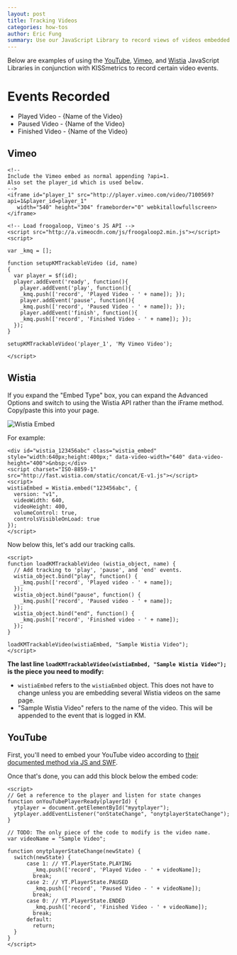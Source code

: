```yaml
---
layout: post
title: Tracking Videos
categories: how-tos
author: Eric Fung
summary: Use our JavaScript Library to record views of videos embedded on your site.
---
```

Below are examples of using the [YouTube](#youtube), [Vimeo](#vimeo), and [Wistia](#wistia) JavaScript Libraries in conjunction with KISSmetrics to record certain video events.

# Events Recorded

* Played Video - {Name of the Video}
* Paused Video - {Name of the Video}
* Finished Video - {Name of the Video}

<a name="vimeo" ></a>
## Vimeo

    <!--
    Include the Vimeo embed as normal appending ?api=1.
    Also set the player_id which is used below.
    -->
    <iframe id="player_1" src="http://player.vimeo.com/video/7100569?api=1&player_id=player_1"
       width="540" height="304" frameborder="0" webkitallowfullscreen></iframe>
     
    <!-- Load froogaloop, Vimeo's JS API -->
    <script src="http://a.vimeocdn.com/js/froogaloop2.min.js"></script>
    <script>
     
    var _kmq = [];
     
    function setupKMTrackableVideo (id, name)
    {
      var player = $f(id);
      player.addEvent('ready', function(){
        player.addEvent('play', function(){
        _kmq.push(['record', 'Played Video - ' + name]); });
        player.addEvent('pause', function(){
        _kmq.push(['record', 'Paused Video - ' + name]); });
        player.addEvent('finish', function(){
        _kmq.push(['record', 'Finished Video - ' + name]); });
      });
    }
     
    setupKMTrackableVideo('player_1', 'My Vimeo Video');
     
    </script>

<a name="wistia" ></a>
## Wistia

If you expand the "Embed Type" box, you can expand the Advanced Options and switch to using the Wistia API rather than the iFrame method. Copy/paste this into your page.

![Wistia Embed][wistia-embed]

For example:

    <div id="wistia_123456abc" class="wistia_embed" style="width:640px;height:400px;" data-video-width="640" data-video-height="400">&nbsp;</div>
    <script charset="ISO-8859-1" src="http://fast.wistia.com/static/concat/E-v1.js"></script>
    <script>
    wistiaEmbed = Wistia.embed("123456abc", {
      version: "v1",
      videoWidth: 640,
      videoHeight: 400,
      volumeControl: true,
      controlsVisibleOnLoad: true
    });
    </script>

Now below this, let's add our tracking calls.

    <script>
    function loadKMTrackableVideo (wistia_object, name) {
      // Add tracking to 'play', 'pause', and 'end' events.
      wistia_object.bind("play", function() {
        _kmq.push(['record', 'Played video - ' + name]);
      });
      wistia_object.bind("pause", function() {
        _kmq.push(['record', 'Paused video - ' + name]);
      });
      wistia_object.bind("end", function() {
        _kmq.push(['record', 'Finished video - ' + name]);
      });
    }

    loadKMTrackableVideo(wistiaEmbed, "Sample Wistia Video");
    </script>

**The last line `loadKMTrackableVideo(wistiaEmbed, "Sample Wistia Video");` is the piece you need to modify:**

* `wistiaEmbed` refers to the `wistiaEmbed` object. This does not have to change unless you are embedding several Wistia videos on the same page.
* "Sample Wistia Video" refers to the name of the video. This will be appended to the event that is logged in KM.

<a name="youtube" ></a>
## YouTube

First, you'll need to embed your YouTube video according to [their documented method via JS and SWF][youtube-embed].

Once that's done, you can add this block below the embed code:

    <script>
    // Get a reference to the player and listen for state changes
    function onYouTubePlayerReady(playerId) {
      ytplayer = document.getElementById("myytplayer");
      ytplayer.addEventListener("onStateChange", "onytplayerStateChange");
    }

    // TODO: The only piece of the code to modify is the video name.
    var videoName = "Sample Video";

    function onytplayerStateChange(newState) {
      switch(newState) {
          case 1: // YT.PlayerState.PLAYING
            _kmq.push(['record', 'Played Video - ' + videoName]);
            break;
          case 2: // YT.PlayerState.PAUSED
            _kmq.push(['record', 'Paused Video - ' + videoName]);
            break;
          case 0: // YT.PlayerState.ENDED
            _kmq.push(['record', 'Finished Video - ' + videoName]);
            break;
          default:
            return;
      }
    }
    </script>

[wistia-embed]: https://s3.amazonaws.com/kissmetrics-support-files/assets/how-tos/tracking-video/wistia-embed.png
[youtube-embed]: https://developers.google.com/youtube/js_api_reference#Embedding